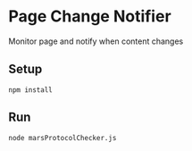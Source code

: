 # Page Change Notifier
Monitor page and notify when content changes

## Setup
`npm install`

## Run
`node marsProtocolChecker.js`
